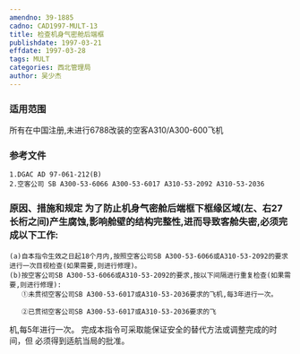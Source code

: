 ```yaml
---
amendno: 39-1885
cadno: CAD1997-MULT-13
title: 检查机身气密舱后端框
publishdate: 1997-03-21
effdate: 1997-03-28
tags: MULT
categories: 西北管理局
author: 吴少杰
---
```


### 适用范围 
所有在中国注册,未进行6788改装的空客A310/A300-600飞机

<!--more-->
### 参考文件
    1.DGAC AD 97-061-212(B) 
    2.空客公司 SB A300-53-6066 A300-53-6017 A310-53-2092 A310-53-2036 

### 原因、措施和规定 为了防止机身气密舱后端框下框缘区域(左、右27长桁之间)产生腐蚀,影响舱壁的结构完整性,进而导致客舱失密,必须完成以下工作: 
    (a)自本指令生效之日起18个月内,按照空客公司SB A300-53-6066或A310-53-2092的要求进行一次目视检查(如果需要,则进行修理)。 
    (b)按空客公司SB A300-53-6066或A310-53-2092的要求,按以下间隔进行重复检查(如果需要,则进行修理): 
       ①未贯彻空客公司SB A300-53-6017或A310-53-2036要求的飞机,每3年进行一次。 

       ②已贯彻空客公司SB A300-53-6017或A310-53-2036要求的飞
       
机,每5年进行一次。     完成本指令可采取能保证安全的替代方法或调整完成的时间，但
必须得到适航当局的批准。
